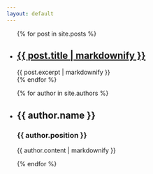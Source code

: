 ```yaml
---
layout: default
---
```

<ul>
  {% for post in site.posts %}
    <li>
      <h2><a href="{{ post.url }}">{{ post.title | markdownify }}</a></h2>
      {{ post.excerpt | markdownify }}
    </li>
  {% endfor %}
</ul>

<ul>
  {% for author in site.authors %}
    <li>
      <h2>{{ author.name }}</h2>
      <h3>{{ author.position }}</h3>
      <p>{{ author.content | markdownify }}</p>
    </li>
  {% endfor %}
</ul>